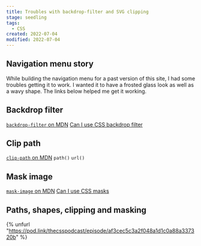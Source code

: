 ```yaml
---
title: Troubles with backdrop-filter and SVG clipping
stage: seedling
tags:
  - CSS
created: 2022-07-04
modified: 2022-07-04
---
```


## Navigation menu story

While building the navigation menu for a past version of this site, I had some troubles getting it to work. I wanted it to have a frosted glass look as well as a wavy shape. The links below helped me get it working.

## Backdrop filter

[`backdrop-filter` on MDN](https://developer.mozilla.org/en-US/docs/Web/CSS/backdrop-filter)
[Can I use CSS backdrop filter](https://caniuse.com/css-backdrop-filter)

## Clip path

[`clip-path` on MDN](https://developer.mozilla.org/en-US/docs/Web/CSS/clip-path)
`path()`
`url()`

## Mask image

[`mask-image` on MDN](https://developer.mozilla.org/en-US/docs/Web/CSS/mask-image)
[Can I use CSS masks](https://caniuse.com/css-masks)

## Paths, shapes, clipping and masking

{% unfurl "https://pod.link/thecsspodcast/episode/af3cec5c3a2f048a1d1c0a88a337320b" %}
